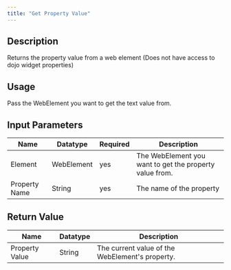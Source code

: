 ```yaml
---
title: "Get Property Value"
---
```

## Description
Returns the property value from a web element
(Does not have access to dojo widget properties)


## Usage
Pass the WebElement you want to get the text value from.

## Input Parameters

Name | Datatype | Required | Description
---- | -------- | ------- |---------------
Element | WebElement | yes | The WebElement you want to get the property value from.
Property Name | String | yes | The name of the property
## Return Value

Name | Datatype | Description
---- | --------- | ---------------
Property Value | String | The current value of the WebElement's property.
